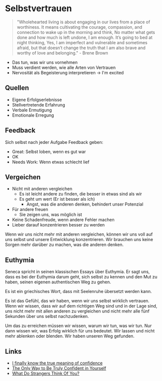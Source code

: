 # Selbstvertrauen

> "Wholehearted living is about engaging in our lives from a place of worthiness. It means cultivating the courage, compassion, and connection to wake up in the morning and think, No matter what gets done and how much is left undone, I am enough. It’s going to bed at night thinking, Yes, I am imperfect and vulnerable and sometimes afraid, but that doesn’t change the truth that I am also brave and worthy of love and belonging." - Brene Brown

- Das tun, was wir uns vornehmen
- Muss verdient werden, wie alle Arten von Vertrauen
- Nervosität als Begeisterung interpretieren -> I'm excited

## Quellen

- Eigene Erfolgserlebnisse
- Stellvertretende Erfahrung
- Verbale Ermutigung
- Emotionale Erregung

## Feedback

Sich selbst nach jeder Aufgabe Feedback geben:

- Great: Selbst loben, wenn es gut war
- OK
- Needs Work: Wenn etwas schlecht lief

## Vergeichen

- Nicht mit anderen vergleichen
    + Es ist leicht andere zu finden, die besser in etwas sind als wir
    + Es geht um wert (Er ist besser als ich)
        * Angst, was die anderen denken, behindert unser Potenzial
- Für andere freuen
    + Sie zeigen uns, was möglich ist
- Keine Schadenfreude, wenn andere Fehler machen
- Lieber darauf konzentrieren besser zu werden

Wenn wir uns nicht mehr mit anderen vergleichen, können wir uns voll auf uns selbst und unsere Entwicklung konzentrieren. Wir brauchen uns keine Sorgen mehr darüber zu machen, was die anderen denken.

## Euthymia

Seneca spricht in seinen klassischen Essays über Euthymia. Er sagt uns, dass es bei der Euthymia darum geht, sich selbst zu kennen und den Mut zu haben, seinen eigenen authentischen Weg zu gehen.

Es ist ein griechisches Wort, dass mit Seelenruhe übersetzt werden kann.

Es ist das Gefühl, das wir haben, wenn wir uns selbst wirklich vertrauen. Wenn wir wissen, dass wir auf dem richtigen Weg sind und in der Lage sind, uns nicht mehr mit allen anderen zu vergleichen und nicht mehr alle fünf Sekunden über uns selbst nachzudenken.

Um das zu erreichen müssen wir wissen, warum wir tun, was wir tun. Nur dann wissen wir, was Erfolg wirklich für uns bedeutet. Wir lassen und nicht mehr ablenken oder blenden. Wir haben unseren Weg gefunden.

## Links

- [I finally know the true meaning of confidence](https://www.reddit.com/r/confidence/comments/ms24iw/after_years_of_research_i_finally_know_the_true)
- [The Only Way to Be Truly Confident in Yourself](https://markmanson.net/how-to-be-confident)
- [What Do Strangers Think Of You?](https://www.youtube.com/watch?v=jg-O7f_1Ngc)